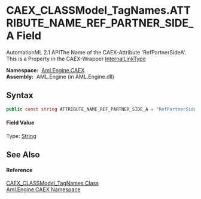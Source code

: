 CAEX_CLASSModel_TagNames.ATTRIBUTE_NAME_REF_PARTNER_SIDE_A Field
================================================================
AutomationML 2.1 APIThe Name of the CAEX-Attribute 'RefPartnerSideA'. This is a Property in the CAEX-Wrapper [InternalLinkType][1]

  **Namespace:**  [Aml.Engine.CAEX][2]  
  **Assembly:**  AML.Engine (in AML.Engine.dll)

Syntax
------

```csharp
public const string ATTRIBUTE_NAME_REF_PARTNER_SIDE_A = "RefPartnerSideA"
```

#### Field Value
Type: [String][3]

See Also
--------

#### Reference
[CAEX_CLASSModel_TagNames Class][4]  
[Aml.Engine.CAEX Namespace][2]  

[1]: ../InternalLinkType/README.md
[2]: ../README.md
[3]: https://docs.microsoft.com/dotnet/api/system.string
[4]: README.md
[5]: https://www.automationml.org
[6]: ../../icons/logoShade.png